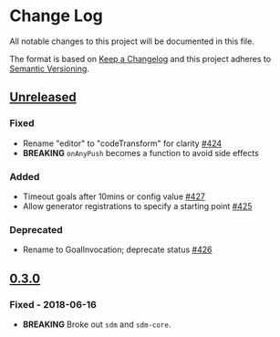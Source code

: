 # Change Log

All notable changes to this project will be documented in this file.

The format is based on [Keep a Changelog](http://keepachangelog.com/)
and this project adheres to [Semantic Versioning](http://semver.org/).

## [Unreleased](https://github.com/atomist/sdm/compare/0.3.0...HEAD)

### Fixed

-   Rename "editor" to "codeTransform" for clarity [#424](https://github.com/atomist/sdm/issues/424)
-   **BREAKING** `onAnyPush` becomes a function to avoid side effects

### Added

-   Timeout goals after 10mins or config value [#427](https://github.com/atomist/sdm/issues/427)
-   Allow generator registrations to specify a starting point [#425](https://github.com/atomist/sdm/issues/425)

### Deprecated

-   Rename to GoalInvocation; deprecate status [#426](https://github.com/atomist/sdm/issues/426)

## [0.3.0](https://github.com/atomist/sdm/tree/HEAD)

### Fixed - 2018-06-16

-   **BREAKING** Broke out `sdm` and `sdm-core`.
